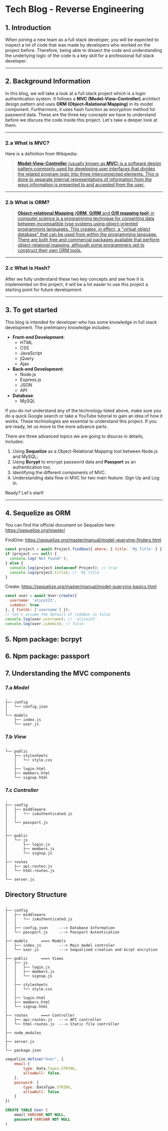 # Tech Blog - Reverse Engineering

## 1. __Introduction__

When joining a new team as a full stack developer, you will be expected to inspect a lot of code that was made by developers who worked on the project before. Therefore, being able to dissect the code and understanding the underlying logic of the code is a key skill for a professional full stack developer. 

---

## 2. __Background Information__

In this blog, we will take a look at a full stack project which is a login authentication system. It follows a __MVC (Model-View-Controller)__ architect design pattern and uses __ORM (Object-Ralational Mapping)__ in its model component. Furthermore, it uses hash function as encryption method for password data. These are the three key concepts we have to understand before we discuss the code inside this project. Let's take a deeper look at them.

---

### 2.a __What is MVC?__

Here is a definition from Wikipedia:

> [__Model-View-Controller__ (usually known as __MVC__) is a software design pattern commonly used for developing user interfaces that divides the related program logic into three interconnected elements. This is done to separate internal representations of information from the ways information is presented to and accepted from the user.  ](https://en.wikipedia.org/wiki/Model%E2%80%93view%E2%80%93controller)

---

### 2.b __What is ORM?__


> [__Object-relational Mapping__ (__ORM__, __O/RM__ and __O/R mapping tool__) in computer science is a programming technique for converting data between incompatible type systems using object-oriented programming languages. This creates, in effect, a "virtual object database" that can be used from within the programming language. There are both free and commercial packages available that perform object-relaional mapping, although some programmers opt to construct their own ORM tools. ](https://en.wikipedia.org/wiki/Object%E2%80%93relational_mapping)

---

### 2.c __What is Hash?__

After we fully understand these two key concepts and see how it is implemented on this project, it will be a lot easier to use this project a starting point for future development.

---

## 3. __To get started__

This blog is intended for developer who has some knowledge in full stack development. The prelimianry knowledge includes: 

* __Front-end Development__: 
    - HTML 
    - CSS
    - JavaScript
    - jQuery
    - Ajax
* __Back-end Development__: 
    - Node.js
    - Express.js
    - JSON
    - API
* __Database__: 
    - MySQL

If you do not understand any of the technology listed above, make sure you do a quick Google search or take a YouTube tutorial to gain an idea of how it works. These technologies are essential to understand this project. If you are ready, let us move to the more advance parts. 

There are three advanced topics we are going to disucss in details, includes:

1. Using __Sequelize__ as a Object-Relational Mapping tool between Node.js and MySQL;
2. Using __Bcrypt__ to encrypt password data and __Passport__ as an authentication too.
3. Identifying the different components of MVC.
4. Understanding data flow in MVC for two main feature: Sign Up and Log In.

Ready? Let's start!

---

## 4. __Sequelize as ORM__

You can find the official document on Sequalize here: https://sequelize.org/master/

FindOne: https://sequelize.org/master/manual/model-querying-finders.html

```javascript
const project = await Project.findOne({ where: { title: 'My Title' } });
if (project === null) {
  console.log('Not found!');
} else {
  console.log(project instanceof Project); // true
  console.log(project.title); // 'My Title'
}
```

Create: https://sequelize.org/master/manual/model-querying-basics.html

```javascript
const user = await User.create({
  username: 'alice123',
  isAdmin: true
}, { fields: ['username'] });
// let's assume the default of isAdmin is false
console.log(user.username); // 'alice123'
console.log(user.isAdmin); // false
```


## 5. __Npm package: bcrpyt__

## 6. __Npm package: passport__

## __7. Understanding the MVC components__

### 7.a _Model_

```
.  
├── config
│   └── config.json
│ 
└── models     
    ├── index.js        
    └── user.js         
```

### 7.b _View_
```
.
└── public     
    ├── stylesheets  
    │   └── style.css
    │
    ├── login.html
    ├── members.html
    └── signup.html
```

### 7.c _Controller_
```
.
├── config
│   ├── middleware
│   │   └── isAuthenticated.js      
│   │   
│   └── passport.js     
│   
│ 
├── public     
│   └── js
│       ├── login.js    
│       ├── members.js
│       └── signup.js
│
├── routes      
│   ├── api-routes.js   
│   └── html-routes.js  
│ 
└── server.js
```

## Directory Structure

```
.
├── config
│   ├── middleware
│   │   └── isAuthenticated.js      
│   │
│   ├── config.json     ---> Database Information
│   └── passport.js     ---> Passport Autentication
│   
├── models      ===> Models
│   ├── index.js        ---> Main model controler
│   └── user.js         ---> Sequalized creation and bcrpt encrytion
│ 
├── public      ===> Views
│   ├── js
│   │   ├── login.js    
│   │   ├── members.js
│   │   └── signup.js
│   │
│   ├── stylesheets  
│   │   └── style.css
│   │
│   ├── login.html
│   ├── members.html
│   └── signup.html
│
├── routes      ===> Controller
│   ├── api-routes.js   ---> API controller
│   └── html-routes.js  ---> Static file controller
│ 
├── node_modules
│ 
├── server.js
│ 
└── package.json
```

```javascript
sequelize.define("User", {
    email:{
        type: Data.Types.STRING,
        allowNull: false,
    },
    password: {
        type: DataType.STRING,
        allowNull: false
    }
})
```

```sql
CREATE TABLE User (
    email VARCHAR NOT NULL,
    password VARCHAR NOT NULL
)
```

